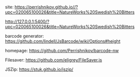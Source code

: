 site: https://perrishnikov.github.io//?upc=020065100026&title=NatureWorks%20Swedish%20Bitters

http://127.0.0.1:5400/?upc=020065100026&title=NatureWorks%20Swedish%20Bitters

barcode generator: https://github.com/lindell/JsBarcode/wiki/Options#height

homepage: https://github.com/Perrishnikov/barcode-nw

Filesaver: https://github.com/eligrey/FileSaver.js

JSZip: https://stuk.github.io/jszip/
